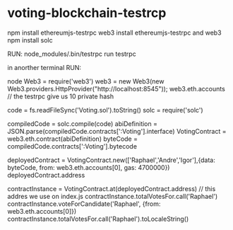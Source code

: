 # voting-blockchain-testrcp

npm install ethereumjs-testrpc web3 install ethereumjs-testrpc and web3
npm install solc

RUN: 
node_modules/.bin/testrpc run testrpc

in anorther terminal RUN:

node
Web3 = require('web3')
web3 = new Web3(new Web3.providers.HttpProvider("http://localhost:8545"));
web3.eth.accounts // the testrpc give us 10 private hash

code = fs.readFileSync('Voting.sol').toString()
solc = require('solc')

compiledCode = solc.compile(code)
abiDefinition = JSON.parse(compiledCode.contracts[':Voting'].interface)
VotingContract = web3.eth.contract(abiDefinition)
byteCode = compiledCode.contracts[':Voting'].bytecode

deployedContract = VotingContract.new(['Raphael','Andre','Igor'],{data: byteCode, from: web3.eth.accounts[0], gas: 4700000})
deployedContract.address

contractInstance = VotingContract.at(deployedContract.address) // this addres we use on index.js
contractInstance.totalVotesFor.call('Raphael')
contractInstance.voteForCandidate('Raphael', {from: web3.eth.accounts[0]})
contractInstance.totalVotesFor.call('Raphael').toLocaleString()
